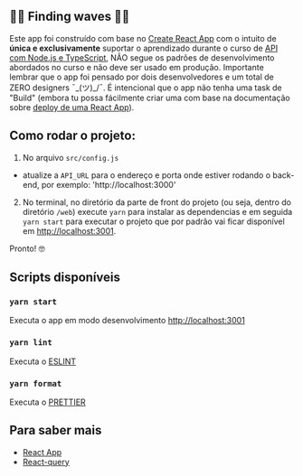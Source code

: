 ## 🌊🌊 Finding waves 🌊🌊

Este app foi construído com base no [Create React App](https://github.com/facebook/create-react-app) com o intuito de **única e exclusivamente** suportar o aprendizado durante o curso de [API com Node.js e TypeScript](https://www.nodejs-typescript-api.com/curso-gratis/), NÃO segue os padrões de desenvolvimento abordados no curso e não deve ser usado em produção. Importante lembrar que o app foi pensado por dois desenvolvedores e um total de ZERO designers ¯\_(ツ)\_/¯. É intencional que o app não tenha uma task de "Build" (embora tu possa fácilmente criar uma com base na documentação sobre [deploy de uma React App](https://create-react-app.dev/docs/deployment/)).

## Como rodar o projeto:

1. No arquivo `src/config.js`

- atualize a `API_URL` para o endereço e porta onde estiver rodando o back-end, por exemplo: 'http://localhost:3000'

2. No terminal, no diretório da parte de front do projeto (ou seja, dentro do diretório `/web`) execute `yarn` para instalar as dependencias e em seguida `yarn start` para executar o projeto que por padrão vai ficar disponível em [http://localhost:3001](http://localhost:3001).

Pronto! 🤓

## Scripts disponíveis

### `yarn start`

Executa o app em modo desenvolvimento [http://localhost:3001](http://localhost:3001)

### `yarn lint`

Executa o [ESLINT](https://eslint.org/) <br />

### `yarn format`

Executa o [PRETTIER](https://prettier.io/) <br />

## Para saber mais

- [React App](https://facebook.github.io/create-react-app/docs/getting-started)
- [React-query](https://react-query.tanstack.com/)
